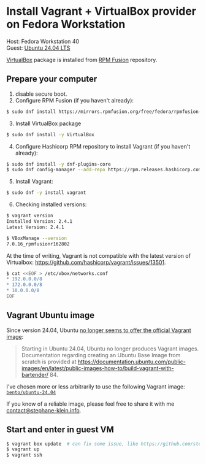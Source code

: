 # Install Vagrant + VirtualBox provider on Fedora Workstation

Host: Fedora Workstation 40  
Guest: [Ubuntu 24.04 LTS](https://en.wikipedia.org/wiki/Ubuntu_version_history#Ubuntu_24.04_LTS_(Noble_Numbat))

[VirtualBox](https://en.wikipedia.org/wiki/VirtualBox) package is installed from [RPM Fusion](https://rpmfusion.org) repository.

## Prepare your computer

1. disable secure boot.
2. Configure RPM Fusion (if you haven't already):

```sh
$ sudo dnf install https://mirrors.rpmfusion.org/free/fedora/rpmfusion-free-release-$(rpm -E %fedora).noarch.rpm https://mirrors.rpmfusion.org/nonfree/fedora/rpmfusion-nonfree-release-$(rpm -E %fedora).noarch.rpm
```

3. Install VirtualBox package

```sh
$ sudo dnf install -y VirtualBox
```

4. Configure Hashicorp RPM repository to install Vagrant (if you haven't already):

```sh
$ sudo dnf install -y dnf-plugins-core
$ sudo dnf config-manager --add-repo https://rpm.releases.hashicorp.com/fedora/hashicorp.repo
```

5. Install Vagrant:

```sh
$ sudo dnf -y install vagrant
```

6. Checking installed versions:

```sh
$ vagrant version
Installed Version: 2.4.1
Latest Version: 2.4.1
```

```sh
$ VBoxManage --version
7.0.16_rpmfusionr162802
```

At the time of writing, Vagrant is not compatible with the latest version of Virtualbox: <https://github.com/hashicorp/vagrant/issues/13501>.

```sh
$ cat <<EOF > /etc/vbox/networks.conf
* 192.0.0.0/8
* 172.0.0.0/8
* 10.0.0.0/8
EOF
```

## Vagrant Ubuntu image

Since version 24.04, Ubuntu [no longer seems to offer the official Vagrant image](https://discourse.ubuntu.com/t/ubuntu-24-04-lts-noble-numbat-release-notes/39890):

> Starting in Ubuntu 24.04, Ubuntu no longer produces Vagrant images. Documentation regarding creating an Ubuntu Base Image from scratch is provided at https://documentation.ubuntu.com/public-images/en/latest/public-images-how-to/build-vagrant-with-bartender/ 84.

I've chosen more or less arbitrarily to use the following Vagrant image: [`bento/ubuntu-24.04`](https://portal.cloud.hashicorp.com/vagrant/discover/bento/ubuntu-24.04)

If you know of a reliable image, please feel free to share it with me <contact@stephane-klein.info>.

## Start and enter in guest VM

```sh
$ vagrant box update  # can fix some issue, like https://github.com/stephane-klein/vagrant-virtualbox-fedora/issues/1
$ vagrant up
$ vagrant ssh
```

